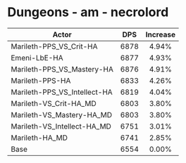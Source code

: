 # Dungeons - am - necrolord
| Actor | DPS | Increase |
|---|:---:|:---:|
|Marileth-PPS_VS_Crit-HA|6878|4.94%|
|Emeni-LbE-HA|6877|4.93%|
|Marileth-PPS_VS_Mastery-HA|6876|4.91%|
|Marileth-PPS-HA|6833|4.26%|
|Marileth-PPS_VS_Intellect-HA|6819|4.04%|
|Marileth-VS_Crit-HA_MD|6803|3.80%|
|Marileth-VS_Mastery-HA_MD|6803|3.80%|
|Marileth-VS_Intellect-HA_MD|6751|3.01%|
|Marileth-HA_MD|6741|2.85%|
|Base|6554|0.00%|
